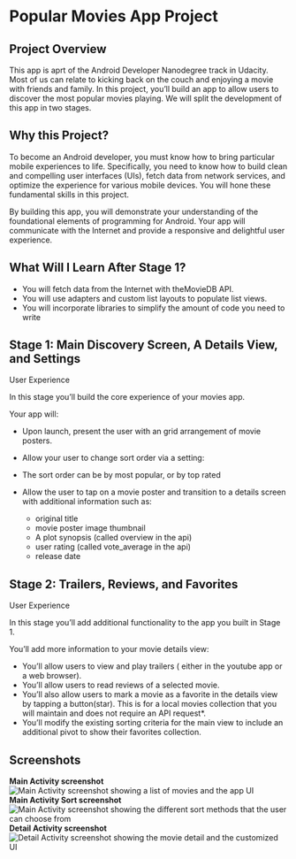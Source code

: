 # Popular Movies App Project 


## Project Overview
This app is aprt of the Android Developer Nanodegree track in Udacity.  
Most of us can relate to kicking back on the couch and enjoying a movie with friends and family. In this project, you’ll build an app to allow users to discover the most popular movies playing. We will split the development of this app in two stages.

## Why this Project?

To become an Android developer, you must know how to bring particular mobile experiences to life. Specifically, you need to know how to build clean and compelling user interfaces (UIs), fetch data from network services, and optimize the experience for various mobile devices. You will hone these fundamental skills in this project.

By building this app, you will demonstrate your understanding of the foundational elements of programming for Android. Your app will communicate with the Internet and provide a responsive and delightful user experience.

## What Will I Learn After Stage 1?

-    You will fetch data from the Internet with theMovieDB API.
-    You will use adapters and custom list layouts to populate list views.
-    You will incorporate libraries to simplify the amount of code you need to write

## Stage 1:  Main Discovery Screen, A Details View, and Settings
User Experience

In this stage you’ll build the core experience of your movies app.

Your app will:

-    Upon launch, present the user with an grid arrangement of movie posters.
-    Allow your user to change sort order via a setting:

-    The sort order can be by most popular, or by top rated

-    Allow the user to tap on a movie poster and transition to a details screen with additional information such as:

     - original title
     - movie poster image thumbnail
     - A plot synopsis (called overview in the api)
     - user rating (called vote_average in the api)
     - release date

## Stage 2: Trailers, Reviews, and Favorites
User Experience

In this stage you’ll add additional functionality to the app you built in Stage 1.

You’ll add more information to your movie details view:

-    You’ll allow users to view and play trailers ( either in the youtube app or a web browser).
-    You’ll allow users to read reviews of a selected movie.
-    You’ll also allow users to mark a movie as a favorite in the details view by tapping a button(star). This is for a local movies collection that you will maintain and does not require an API request*.
-    You’ll modify the existing sorting criteria for the main view to include an additional pivot to show their favorites collection.


## Screenshots
**Main Activity screenshot**  
![Main Activity screenshot showing a list of movies and the app UI](screenshots/1.png)  
**Main Activity Sort screenshot**  
![Main Activity screenshot showing the different sort methods that the user can choose from](screenshots/2.png)  
**Detail Activity screenshot**  
![Detail Activity screenshot showing the movie detail and the customized UI](screenshots/3.png)  




